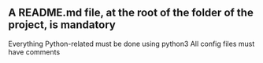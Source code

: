 ## A README.md file, at the root of the folder of the project, is mandatory
Everything Python-related must be done using python3
All config files must have comments
